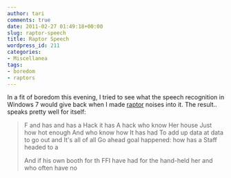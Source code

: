 ```yaml
---
author: tari
comments: true
date: 2011-02-27 01:49:18+00:00
slug: raptor-speech
title: Raptor Speech
wordpress_id: 211
categories:
- Miscellanea
tags:
- boredom
- raptors
---
```


In a fit of boredom this evening, I tried to see what the speech recognition in
Windows 7 would give back when I made [raptor](http://www.velociraptors.info/)
noises into it. The result.. speaks pretty well for itself:

> F and has and has a Hack it has A hack who know Her house Just how hot enough
> And who know how It has had To add up data at data to go out and It's all of
> all Go ahead goal happened: how has a Staff headed to a
>
> And if his own booth for th FFI have had for the hand-held her and who often
> have no

